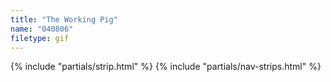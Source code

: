 ```yaml
---
title: "The Working Pig"
name: "040806"
filetype: gif
---
```


{% include "partials/strip.html" %}
{% include "partials/nav-strips.html" %}